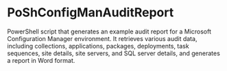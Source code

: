 # PoShConfigManAuditReport
PowerShell script that generates an example audit report for a Microsoft Configuration Manager environment. It retrieves various audit data, including collections, applications, packages, deployments, task sequences, site details, site servers, and SQL server details, and generates a report in Word format. 
